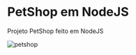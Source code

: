 # PetShop em NodeJS
Projeto PetShop feito em NodeJS

![petshop](https://user-images.githubusercontent.com/100283512/176175972-b94d9448-6a67-4e41-947e-d0e7a8731dae.PNG)
